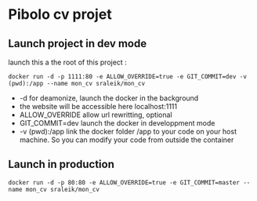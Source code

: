 # Pibolo cv projet

## Launch project in dev mode

launch this a the root of this project :

```
docker run -d -p 1111:80 -e ALLOW_OVERRIDE=true -e GIT_COMMIT=dev -v (pwd):/app --name mon_cv sraleik/mon_cv
```

- -d for deamonize, launch the docker in the background
- the website will be accessible here localhost:1111
- ALLOW_OVERRIDE allow url rewritting, optional
- GIT_COMMIT=dev launch the docker in developpment mode
- -v (pwd):/app link the docker folder /app to your code on your host machine. So you can modify your code from outside the container

## Launch in production

```
docker run -d -p 80:80 -e ALLOW_OVERRIDE=true -e GIT_COMMIT=master --name mon_cv sraleik/mon_cv
```
